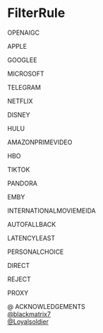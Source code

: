 # FilterRule
OPENAIGC

APPLE

GOOGLEE

MICROSOFT

TELEGRAM

NETFLIX

DISNEY

HULU

AMAZONPRIMEVIDEO

HBO

TIKTOK

PANDORA

EMBY

INTERNATIONALMOVIEMEIDA

AUTOFALLBACK

LATENCYLEAST

PERSONALCHOICE

DIRECT

REJECT

PROXY


@ ACKNOWLEDGEMENTS
<br>
[@blackmatrix7](https://github.com/blackmatrix7/ios_rule_script/tree/master) 
<br>
[@Loyalsoldier](https://github.com/Loyalsoldier/clash-rules)
